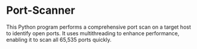 # Port-Scanner
This Python program performs a comprehensive port scan on a target host to identify open ports. It uses multithreading to enhance performance, enabling it to scan all 65,535 ports quickly.
